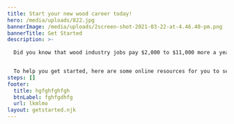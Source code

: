 ```yaml
---
title: Start your new wood career today!
hero: /media/uploads/822.jpg
bannerImage: /media/uploads/2screen-shot-2021-03-22-at-4.46.40-pm.png
bannerTitle: Get Started
description: >-
  
  Did you know that wood industry jobs pay $2,000 to $11,000 more a year than many jobs that require a bachelor’s degree? What’s more, you can sometimes get paid while starting an entry-level woodworking job or other wood industry position while you train as an apprentice.


  To help you get started, here are some online resources for you to search for current jobs in the wood industry. No experience? No problem. Search the scholarship and apprenticeship opportunities below, to get the experience you need. In many cases, employers are looking for current apprentices to hire for entry-level jobs!
steps: []
footer:
  title: hgfghfghfgh
  btnLabel: fghfgdhfg
  url: lkmlmo
layout: getstarted.njk
---
```


